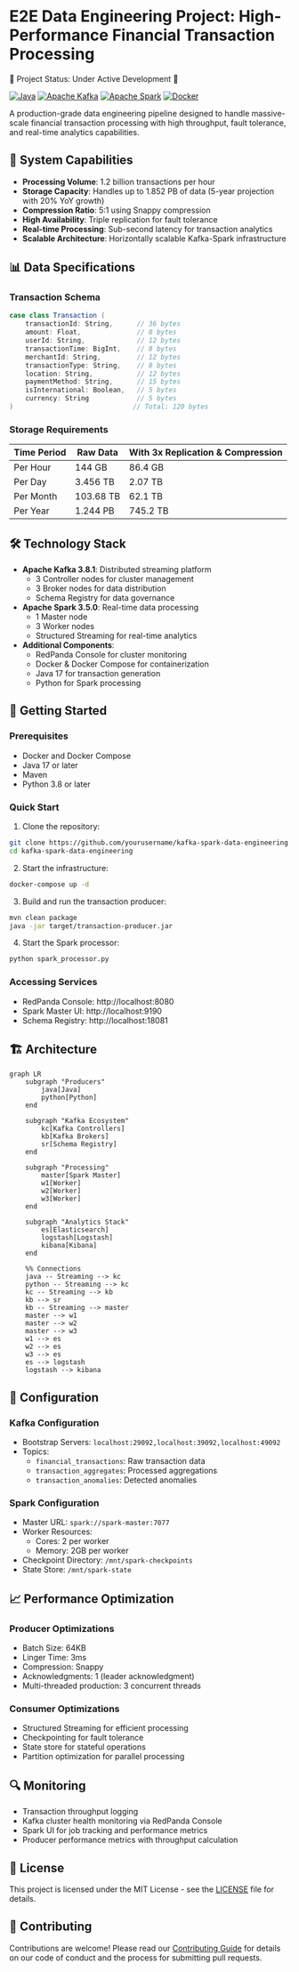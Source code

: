 # E2E Data Engineering Project: High-Performance Financial Transaction Processing

🚧 Project Status: Under Active Development 🚧

[![Java](https://img.shields.io/badge/Java-17-orange.svg)](https://openjdk.org/projects/jdk/17/)
[![Apache Kafka](https://img.shields.io/badge/Apache%20Kafka-3.8.1-blue.svg)](https://kafka.apache.org/)
[![Apache Spark](https://img.shields.io/badge/Apache%20Spark-3.5.0-orange.svg)](https://spark.apache.org/)
[![Docker](https://img.shields.io/badge/Docker-Latest-blue.svg)](https://www.docker.com/)

A production-grade data engineering pipeline designed to handle massive-scale financial transaction processing with high
throughput, fault tolerance, and real-time analytics capabilities.

## 🚀 System Capabilities

- **Processing Volume**: 1.2 billion transactions per hour
- **Storage Capacity**: Handles up to 1.852 PB of data (5-year projection with 20% YoY growth)
- **Compression Ratio**: 5:1 using Snappy compression
- **High Availability**: Triple replication for fault tolerance
- **Real-time Processing**: Sub-second latency for transaction analytics
- **Scalable Architecture**: Horizontally scalable Kafka-Spark infrastructure

## 📊 Data Specifications

### Transaction Schema

```scala
case class Transaction (
    transactionId: String,      // 36 bytes
    amount: Float,              // 8 bytes
    userId: String,             // 12 bytes
    transactionTime: BigInt,    // 8 bytes
    merchantId: String,         // 12 bytes
    transactionType: String,    // 8 bytes
    location: String,           // 12 bytes
    paymentMethod: String,      // 15 bytes
    isInternational: Boolean,   // 5 bytes
    currency: String            // 5 bytes
)                              // Total: 120 bytes
```

### Storage Requirements

| Time Period | Raw Data  | With 3x Replication & Compression |
|-------------|-----------|-----------------------------------|
| Per Hour    | 144 GB    | 86.4 GB                           |
| Per Day     | 3.456 TB  | 2.07 TB                           |
| Per Month   | 103.68 TB | 62.1 TB                           |
| Per Year    | 1.244 PB  | 745.2 TB                          |

## 🛠 Technology Stack

- **Apache Kafka 3.8.1**: Distributed streaming platform
    - 3 Controller nodes for cluster management
    - 3 Broker nodes for data distribution
    - Schema Registry for data governance
- **Apache Spark 3.5.0**: Real-time data processing
    - 1 Master node
    - 3 Worker nodes
    - Structured Streaming for real-time analytics
- **Additional Components**:
    - RedPanda Console for cluster monitoring
    - Docker & Docker Compose for containerization
    - Java 17 for transaction generation
    - Python for Spark processing

## 🚀 Getting Started

### Prerequisites

- Docker and Docker Compose
- Java 17 or later
- Maven
- Python 3.8 or later

### Quick Start

1. Clone the repository:

```bash
git clone https://github.com/yourusername/kafka-spark-data-engineering.git
cd kafka-spark-data-engineering
```

2. Start the infrastructure:

```bash
docker-compose up -d
```

3. Build and run the transaction producer:

```bash
mvn clean package
java -jar target/transaction-producer.jar
```

4. Start the Spark processor:

```bash
python spark_processor.py
```

### Accessing Services

- RedPanda Console: http://localhost:8080
- Spark Master UI: http://localhost:9190
- Schema Registry: http://localhost:18081

## 🏗 Architecture

```mermaid
graph LR
    subgraph "Producers"
        java[Java]
        python[Python]
    end

    subgraph "Kafka Ecosystem"
        kc[Kafka Controllers]
        kb[Kafka Brokers]
        sr[Schema Registry]
    end

    subgraph "Processing"
        master[Spark Master]
        w1[Worker]
        w2[Worker]
        w3[Worker]
    end

    subgraph "Analytics Stack"
        es[Elasticsearch]
        logstash[Logstash]
        kibana[Kibana]
    end

    %% Connections
    java -- Streaming --> kc
    python -- Streaming --> kc
    kc -- Streaming --> kb
    kb --> sr
    kb -- Streaming --> master
    master --> w1
    master --> w2
    master --> w3
    w1 --> es
    w2 --> es
    w3 --> es
    es --> logstash
    logstash --> kibana
```

## 🔧 Configuration

### Kafka Configuration

- Bootstrap Servers: `localhost:29092,localhost:39092,localhost:49092`
- Topics:
    - `financial_transactions`: Raw transaction data
    - `transaction_aggregates`: Processed aggregations
    - `transaction_anomalies`: Detected anomalies

### Spark Configuration

- Master URL: `spark://spark-master:7077`
- Worker Resources:
    - Cores: 2 per worker
    - Memory: 2GB per worker
- Checkpoint Directory: `/mnt/spark-checkpoints`
- State Store: `/mnt/spark-state`

## 📈 Performance Optimization

### Producer Optimizations

- Batch Size: 64KB
- Linger Time: 3ms
- Compression: Snappy
- Acknowledgments: 1 (leader acknowledgment)
- Multi-threaded production: 3 concurrent threads

### Consumer Optimizations

- Structured Streaming for efficient processing
- Checkpointing for fault tolerance
- State store for stateful operations
- Partition optimization for parallel processing

## 🔍 Monitoring

- Transaction throughput logging
- Kafka cluster health monitoring via RedPanda Console
- Spark UI for job tracking and performance metrics
- Producer performance metrics with throughput calculation

## 📄 License

This project is licensed under the MIT License - see the [LICENSE](LICENSE) file for details.

## 🤝 Contributing

Contributions are welcome! Please read our [Contributing Guide](CONTRIBUTING.md) for details on our code of conduct and
the process for submitting pull requests.

